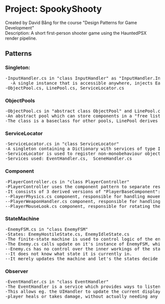 # Project: SpookyShooty
Created by David Bång for the course "Design Patterns for Game Development"\
Description: A short first-person shooter game using the HauntedPSX render pipeline.

## Patterns
### Singleton:
<pre>
-InputHandler.cs in "class InputHandler" as "InputHandler.Instance"
  -A single instance that is accessible anywhere, injects EarlyUpdate in which it checks and stores inputs.
-ObjectPool.cs, LinePool.cs, ServiceLocator.cs
</pre>
    
### ObjectPools
<pre>
-ObjectPool.cs in "abstract class ObjectPool<T>" and LinePool.cs in "class LinePool<BulletLine>
-An abstract pool which can store components in a "free list" (queue with only available objects)
-The class is a baseclass for other pools, LinePool derives from it and stores BulletLine components.
</pre>

### ServiceLocator
<pre>
-ServiceLocator.cs in "class ServiceLocator"
-A singleton containing a Dictionary with services of type IService.
-ServiceLocator is used to register non-monobehaviour objects and provide access to them to other classes.
-Services used: EventHandler.cs,  SceneHandler.cs
</pre>
### Component
<pre>
-PlayerController.cs in "class PlayerController"
-PlayerController uses the component pattern to separate responsibilities into different areas.
-It consists of 3 derived versions of "PlayerBaseComponent":
--PlayerPhysics.cs component, responsible for handling movement and gravity.
--PlayerWeaponHandler.cs component, responsible for handling the shooting.
--PlayerMouseLook.cs component, responsible for rotating the camera or player based on mouse movement.
</pre>
### StateMachine
<pre>
-EnemyFSM.cs in "class EnemyFSM"
-States: EnemyHostileState.cs, EnemyIdleState.cs
-The finite-state machine is used to control logic of the enemies in the game.
-The Enemy.cs calls update on it's instance of EnemyFSM, which updates the current active state that it stores.
--Enemy.cs has no control over the inner workings of the state machine.
--It does not know what state it is currently in.
--It merely updates the machine and let's the states decide when to switch.
</pre>
### Observer
<pre>
-EventHandler.cs in "class EventHandler"
-The EventHandler is a service which provides ways to listen to and raise events.
-This allows eg. the UIHandler to update the current displayed "Player Health" amount whenever the 
-player heals or takes damage, without actually needing any knowledge of the Player class
</pre>
